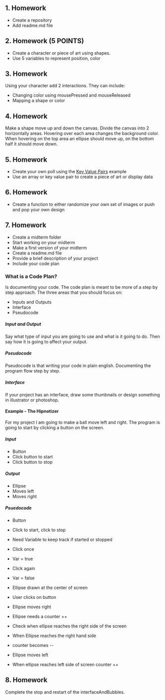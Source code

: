 ## 1. Homework

* Create a repository
* Add readme.md file

## 2. Homework (5 POINTS)

* Create a character or piece of art using shapes. 
* Use 5 variables to represent position, color

## 3. Homework

Using your character add 2 interactions. They can include:

* Changing color using mousePressed and mouseReleased
* Mapping a shape or color

## 4. Homework 

Make a shape move up and down the canvas.
Divide the canvas into 2 horizontally areas. Hovering over each area changes the background color. When hovering on the top area an ellipse should move up, on the bottom half it should move down.

## 5. Homework

* Create your own poll using the [Key Value Pairs](https://github.com/zevenrodriguez/CIM540-640/blob/master/examples/p5Examples/week5/keyvalue/sketch.js) example
* Use an array or key value pair to create a piece of art or display data


## 6. Homework

* Create a function to either randomize your own set of images or push and pop your own design


## 7. Homework

* Create a midterm folder
* Start working on your midterm
 * Make a first version of your midterm
* Create a readme.md file
 * Provide a brief description of your project
 * Include your code plan
 
### What is a Code Plan?

Is documenting your code. The code plan is meant to be more of a step by step approach. The three areas that you should focus on:

* Inputs and Outputs
* Interface
* Pseudocode

##### Input and Output

Say what type of input you are going to use and what is it going to do. Then say how it is going to affect your output.

##### Pseudocode

Pseudocode is that writing your code in plain english. Documenting the program flow step by step.

##### Interface

If your project has an interface, draw some thumbnails or design something in illustrator or photoshop.

#### Example - The Hipnotizer

For my project I am going to make a ball move left and right. The program is going to start by clicking a button on the screen.

##### Input

* Button
 * Click button to start
 * Click button to stop

##### Output

* Ellipse
 * Moves left
  * Moves right
  
##### Psuedocode

* Button
 * Click to start, click to stop
  * Need Variable to keep track if started or stopped
 * Click once
  * Var = true
 * Click again
  * Var = false

* Ellipse drawn at the center of screen
* User clicks on button
* Ellipse moves right
 * Ellipse needs a counter ++
 * Check when ellipse reaches the right side of the screen
* When Ellipse reaches the right hand side
 * counter becomes --
* Ellipse moves left
* When ellipse reaches left side of screen counter ++



## 8. Homework

Complete the stop and restart of the interfaceAndBubbles.

